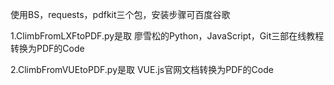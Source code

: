 使用BS，requests，pdfkit三个包，安装步骤可百度谷歌


1.ClimbFromLXFtoPDF.py是取 廖雪松的Python，JavaScript，Git三部在线教程转换为PDF的Code


2.ClimbFromVUEtoPDF.py是取 VUE.js官网文档转换为PDF的Code
